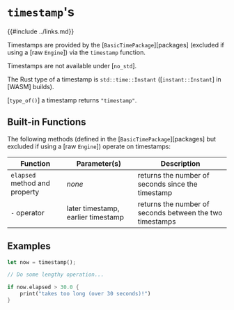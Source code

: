 `timestamp`'s
=============

{{#include ../links.md}}

Timestamps are provided by the [`BasicTimePackage`][packages] (excluded if using a [raw `Engine`])
via the `timestamp` function.

Timestamps are not available under [`no_std`].

The Rust type of a timestamp is `std::time::Instant` ([`instant::Instant`] in [WASM] builds).

[`type_of()`] a timestamp returns `"timestamp"`.


Built-in Functions
-----------------

The following methods (defined in the [`BasicTimePackage`][packages] but excluded if using a [raw `Engine`]) operate on timestamps:

| Function                      | Parameter(s)                       | Description                                              |
| ----------------------------- | ---------------------------------- | -------------------------------------------------------- |
| `elapsed` method and property | _none_                             | returns the number of seconds since the timestamp        |
| `-` operator                  | later timestamp, earlier timestamp | returns the number of seconds between the two timestamps |


Examples
--------

```rust
let now = timestamp();

// Do some lengthy operation...

if now.elapsed > 30.0 {
    print("takes too long (over 30 seconds)!")
}
```
